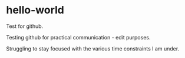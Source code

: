 # hello-world
Test for github. 

Testing github for practical communication - edit purposes.

Struggling to stay focused with the various time constraints I am under. 
